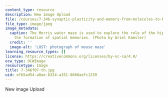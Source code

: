 ```yaml
---
content_type: resource
description: New image Upload
file: /courses/7-346-synaptic-plasticity-and-memory-from-molecules-to-behavior-fall-2007/efb5ad54a0aeb324a3518660aefc1259_7-346f07-th.jpg
file_type: image/jpeg
image_metadata:
  caption: The Morris water maze is used to explore the role of the hippocampus in
    the formation of spatial memories. (Photo by Ariel Kamsler)
  credit: ''
  image-alt: 'LOST: photograph of mouse maze'
learning_resource_types: []
license: https://creativecommons.org/licenses/by-nc-sa/4.0/
ocw_type: OCWImage
resourcetype: Image
title: 7-346f07-th.jpg
uid: efb5ad54-a0ae-b324-a351-8660aefc1259
---
```

New image Upload